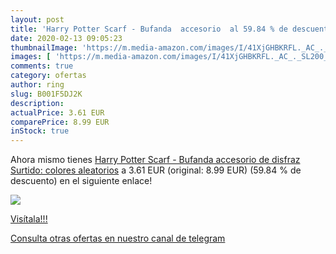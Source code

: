 ```yaml
---
layout: post
title: 'Harry Potter Scarf - Bufanda  accesorio  al 59.84 % de descuento'
date: 2020-02-13 09:05:23
thumbnailImage: 'https://m.media-amazon.com/images/I/41XjGHBKRFL._AC_._SL200_.jpg'
images: [ 'https://m.media-amazon.com/images/I/41XjGHBKRFL._AC_._SL200_.jpg' ]
comments: true
category: ofertas
author: ring
slug: B001F5DJ2K
description:
actualPrice: 3.61 EUR
comparePrice: 8.99 EUR
inStock: true
---
```


Ahora mismo tienes [Harry Potter Scarf - Bufanda  accesorio de disfraz  Surtido: colores aleatorios](https://www.amazon.com/dp/B001F5DJ2K/?tag=redken08-20) a 3.61 EUR (original: 8.99 EUR) (59.84 %  de descuento) en el siguiente enlace!

[![](https://m.media-amazon.com/images/I/41XjGHBKRFL._AC_._SL200_.jpg)](https://www.amazon.com/dp/B001F5DJ2K/?tag=redken08-20)

[Visítala!!!](https://www.amazon.com/dp/B001F5DJ2K/?tag=redken08-20)

[Consulta otras ofertas en nuestro canal de telegram](https://t.me/s/ofertas25)
